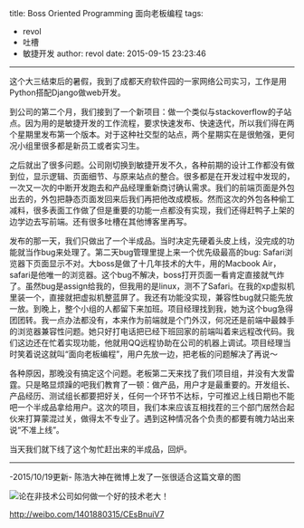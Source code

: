 title: Boss Oriented Programming 面向老板编程
tags:
  - revol
  - 吐槽
  - 敏捷开发
author: revol
date: 2015-09-15 23:23:46
---

这个大三结束后的暑假，我到了成都天府软件园的一家网络公司实习，工作是用Python搭配Django做web开发。

到公司的第二个月，我们接到了一个新项目：做一个类似与stackoverflow的子站点。因为用的是敏捷开发的工作流程，要求快速发布、快速迭代，所以我们得在两个星期里发布第一个版本。对于这种社交型的站点，两个星期实在是很勉强，更何况小组里很多都是新员工或者实习生。
<!-- more -->

之后就出了很多问题。公司刚切换到敏捷开发不久，各种前期的设计工作都没有做到位，显示逻辑、页面细节、与原来站点的整合。很多都是在开发过程中发现的，一次又一次的中断开发跑去和产品经理重新商讨确认需求。我们的前端页面是外包出去的，外包把静态页面发回来后我们再把他改成模板。然而这次的外包各种偷工减料，很多表面工作做了但是重要的功能一点都没有实现，我们还得赶鸭子上架的边学边去写前端。还有很多吐槽在其他博客里再写。

发布的那一天，我们只做出了一个半成品。当时决定先硬着头皮上线，没完成的功能就当作bug来处理了。第二天bug管理里提上来一个优先级最高的bug: Safari浏览器下页面显示不对。大boss是做了十几年技术的大牛，用的Macbook Air，safari是他唯一的浏览器。这个bug不解决，boss打开页面一看肯定直接就气炸了。虽然bug是assign给我的，但我用的是linux，测不了Safari。在我的xp虚拟机里装一个，直接就把虚拟机整蓝屏了。我还有功能没实现，兼容性bug就只能先放一放。到晚上，整个小组的人都留下来加班。项目经理找到我，她为这个bug急得团团转。我一点办法都没有，本来作为前端就是个门外汉，何况还是前端中最棘手的浏览器兼容性问题。她只好打电话把已经下班回家的前端叫着来远程改代码。我们这边还在忙着实现功能，他就用QQ远程协助在公司的机器上调试。项目经理当时笑着说这就叫“面向老板编程”，用户先放一边，把老板的问题解决了再说～

各种原因，那晚没有搞定这个问题。老板第二天来找了我们项目组，并没有大发雷霆。只是略显烦躁的吧我们教育了一顿：做产品，用户才是最重要的。开发组长、产品经历、测试组长都要把好关，任何一个环节不达标，宁可推迟上线日期也不能吧一个半成品拿给用户。这次的项目，我们本来应该互相找茬的三个部门居然合起伙来打算蒙混过关，做得太不专业了。遇到这种情况各个负责的都要有魄力站出来说“不准上线”。

当天我们就下线了这个匆忙赶出来的半成品，回炉。

---
-2015/10/19更新-
陈浩大神在微博上发了一张很适合这篇文章的图

![论在非技术公司如何做一个好的技术老大！](http://ww1.sinaimg.cn/large/538efefbjw1eww3z3wgm8j20m90ardgu.jpg)

http://weibo.com/1401880315/CEsBnuiV7
